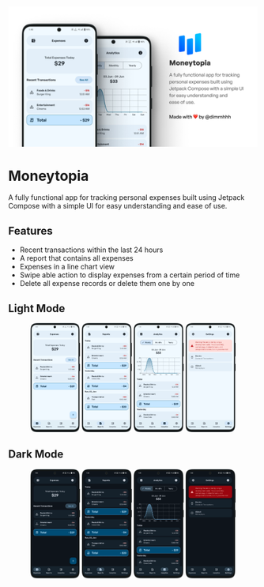 <img src="art/banner.webp" alt="GtiHub Preview Card">

# Moneytopia
A fully functional app for tracking personal expenses built using Jetpack Compose with a simple UI for easy understanding and ease of use.

## Features
- Recent transactions within the last 24 hours
- A report that contains all expenses
- Expenses in a line chart view
- Swipe able action to display expenses from a certain period of time
- Delete all expense records or delete them one by one

## Light Mode
<div align="center">
    <img src="art/1-light-expenses.webp" width="20%" alt="">
    <img src="art/2-light-reports.webp" width="20%" alt="">
    <img src="art/3-light-analytics.webp" width="20%" alt="">
    <img src="art/4-light-settings.webp" width="20%" alt="">
</div>

## Dark Mode
<div align="center">
    <img src="art/1-dark-expenses.webp" width="20%" alt="">
    <img src="art/2-dark-reports.webp" width="20%" alt="">
    <img src="art/3-dark-analytics.webp" width="20%" alt="">
    <img src="art/4-dark-settings.webp" width="20%" alt="">
</div>